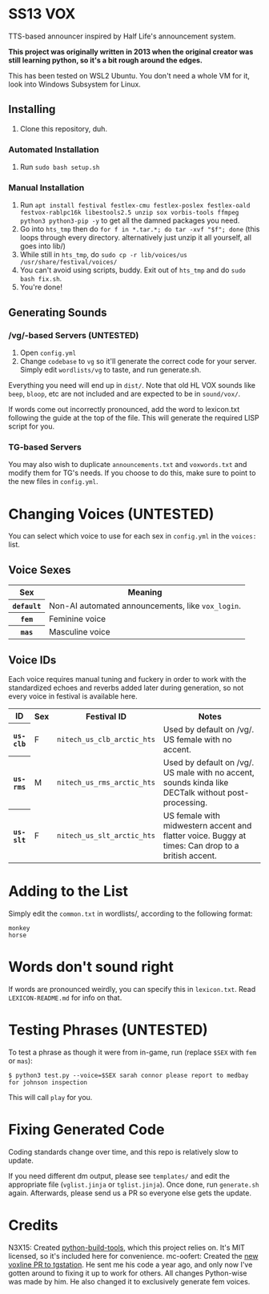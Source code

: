 # SS13 VOX

TTS-based announcer inspired by Half Life's announcement system.

**This project was originally written in 2013 when the original creator was still learning python, so it's a bit rough around the edges.** 

This has been tested on WSL2 Ubuntu. You don't need a whole VM for it, look into Windows Subsystem for Linux.

## Installing
1. Clone this repository, duh.

### Automated Installation
1. Run `sudo bash setup.sh` 

### Manual Installation
1. Run `apt install festival festlex-cmu festlex-poslex festlex-oald festvox-rablpc16k libestools2.5 unzip sox vorbis-tools ffmpeg python3 python3-pip -y` to get all the damned packages you need.
3. Go into `hts_tmp` then do `for f in *.tar.*; do tar -xvf "$f"; done` (this loops through every directory. alternatively just unzip it all yourself, all goes into lib/)
4. While still in `hts_tmp`, do `sudo cp -r lib/voices/us /usr/share/festival/voices/`
5. You can't avoid using scripts, buddy. Exit out of `hts_tmp` and do `sudo bash fix.sh`.
6. You're done!

## Generating Sounds

### /vg/-based Servers (UNTESTED)
1. Open `config.yml`
1. Change `codebase` to `vg` so it'll generate the correct code for your server.
Simply edit `wordlists/vg` to taste, and run generate.sh.

Everything you need will end up in `dist/`. Note that old HL VOX sounds like `beep`, `bloop`, etc are not included and are expected to be in `sound/vox/`.

If words come out incorrectly pronounced, add the word to lexicon.txt following the guide at the top of the file. This will generate the required LISP script for you.

### TG-based Servers
You may also wish to duplicate `announcements.txt` and `voxwords.txt` and modify them for TG's needs.  If you choose to do this, make sure to point to the new files in `config.yml`.

# Changing Voices (UNTESTED)
You can select which voice to use for each sex in `config.yml` in the `voices:` list.

## Voice Sexes
<table><tr><th>Sex</th><th>Meaning</th></tr>
<tr><th><code>default</code></th><td>Non-AI automated announcements, like <code>vox_login</code>.</td></tr>
<tr><th><code>fem</code></th><td>Feminine voice</td></tr>
<tr><th><code>mas</code></th><td>Masculine voice</td></tr>
</table>

## Voice IDs
Each voice requires manual tuning and fuckery in order to work with the standardized echoes and reverbs added later during generation, so not every voice in festival is available here.

<table><tr><th>ID</th><th>Sex</th><th>Festival ID</th><th>Notes</th></tr>
<tr><th><code>us-clb</code></th><td>F</td><td><code>nitech_us_clb_arctic_hts</code></td><td>Used by default on /vg/.  US female with no accent.</td></tr>
<tr><th><code>us-rms</code></th><td>M</td><td><code>nitech_us_rms_arctic_hts</code></td><td>Used by default on /vg/.  US male with no accent, sounds kinda like DECTalk without post-processing.</td></tr>
<tr><th><code>us-slt</code></th><td>F</td><td><code>nitech_us_slt_arctic_hts</code></td><td>US female with midwestern accent and flatter voice. Buggy at times: Can drop to a british accent.</td></tr>
</table>

# Adding to the List

Simply edit the `common.txt` in wordlists/, according to the following format:

```
monkey
horse
```

# Words don't sound right
If words are pronounced weirdly, you can specify this in `lexicon.txt`. Read `LEXICON-README.md` for info on that.

# Testing Phrases (UNTESTED)

To test a phrase as though it were from in-game, run (replace `$SEX` with `fem` or `mas`):

```shell
$ python3 test.py --voice=$SEX sarah connor please report to medbay for johnson inspection
```

This will call `play` for you.

# Fixing Generated Code

Coding standards change over time, and this repo is relatively slow to update.  

If you need different dm output, please see `templates/` and edit the appropriate file (`vglist.jinja` or `tglist.jinja`).  Once done, run `generate.sh` again.  Afterwards, please send us a PR so everyone else gets the update.

# Credits
N3X15: Created [python-build-tools](https://gitlab.com/N3X15/python-build-tools/), which this project relies on. It's MIT licensed, so it's included here for convenience.
mc-oofert: Created the [new voxline PR to tgstation](https://github.com/tgstation/tgstation/pull/84499). He sent me his code a year ago, and only now I've gotten around to fixing it up to work for others. All changes Python-wise was made by him. He also changed it to exclusively generate fem voices.
